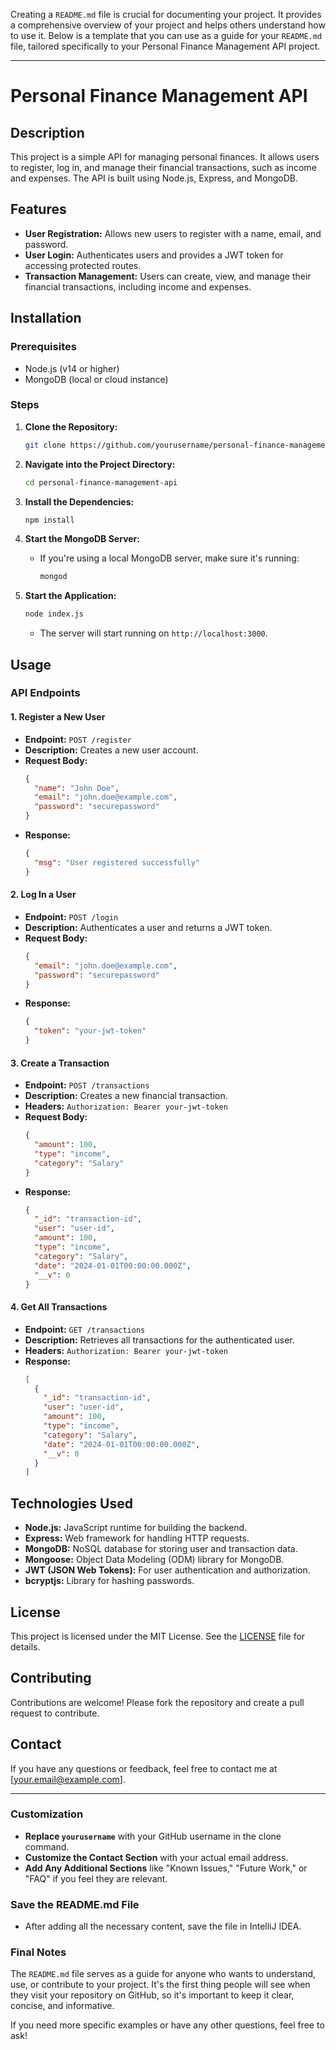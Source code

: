 Creating a `README.md` file is crucial for documenting your project. It provides a comprehensive overview of your project and helps others understand how to use it. Below is a template that you can use as a guide for your `README.md` file, tailored specifically to your Personal Finance Management API project.

---

# Personal Finance Management API

## Description

This project is a simple API for managing personal finances. It allows users to register, log in, and manage their financial transactions, such as income and expenses. The API is built using Node.js, Express, and MongoDB.

## Features

- **User Registration:** Allows new users to register with a name, email, and password.
- **User Login:** Authenticates users and provides a JWT token for accessing protected routes.
- **Transaction Management:** Users can create, view, and manage their financial transactions, including income and expenses.

## Installation

### Prerequisites

- Node.js (v14 or higher)
- MongoDB (local or cloud instance)

### Steps

1. **Clone the Repository:**
   ```bash
   git clone https://github.com/yourusername/personal-finance-management-api.git
   ```

2. **Navigate into the Project Directory:**
   ```bash
   cd personal-finance-management-api
   ```

3. **Install the Dependencies:**
   ```bash
   npm install
   ```

4. **Start the MongoDB Server:**
    - If you're using a local MongoDB server, make sure it's running:
      ```bash
      mongod
      ```

5. **Start the Application:**
   ```bash
   node index.js
   ```
    - The server will start running on `http://localhost:3000`.

## Usage

### API Endpoints

#### 1. Register a New User

- **Endpoint:** `POST /register`
- **Description:** Creates a new user account.
- **Request Body:**
  ```json
  {
    "name": "John Doe",
    "email": "john.doe@example.com",
    "password": "securepassword"
  }
  ```
- **Response:**
  ```json
  {
    "msg": "User registered successfully"
  }
  ```

#### 2. Log In a User

- **Endpoint:** `POST /login`
- **Description:** Authenticates a user and returns a JWT token.
- **Request Body:**
  ```json
  {
    "email": "john.doe@example.com",
    "password": "securepassword"
  }
  ```
- **Response:**
  ```json
  {
    "token": "your-jwt-token"
  }
  ```

#### 3. Create a Transaction

- **Endpoint:** `POST /transactions`
- **Description:** Creates a new financial transaction.
- **Headers:** `Authorization: Bearer your-jwt-token`
- **Request Body:**
  ```json
  {
    "amount": 100,
    "type": "income",
    "category": "Salary"
  }
  ```
- **Response:**
  ```json
  {
    "_id": "transaction-id",
    "user": "user-id",
    "amount": 100,
    "type": "income",
    "category": "Salary",
    "date": "2024-01-01T00:00:00.000Z",
    "__v": 0
  }
  ```

#### 4. Get All Transactions

- **Endpoint:** `GET /transactions`
- **Description:** Retrieves all transactions for the authenticated user.
- **Headers:** `Authorization: Bearer your-jwt-token`
- **Response:**
  ```json
  [
    {
      "_id": "transaction-id",
      "user": "user-id",
      "amount": 100,
      "type": "income",
      "category": "Salary",
      "date": "2024-01-01T00:00:00.000Z",
      "__v": 0
    }
  ]
  ```

## Technologies Used

- **Node.js:** JavaScript runtime for building the backend.
- **Express:** Web framework for handling HTTP requests.
- **MongoDB:** NoSQL database for storing user and transaction data.
- **Mongoose:** Object Data Modeling (ODM) library for MongoDB.
- **JWT (JSON Web Tokens):** For user authentication and authorization.
- **bcryptjs:** Library for hashing passwords.

## License

This project is licensed under the MIT License. See the [LICENSE](LICENSE) file for details.

## Contributing

Contributions are welcome! Please fork the repository and create a pull request to contribute.

## Contact

If you have any questions or feedback, feel free to contact me at [your.email@example.com].

---

### **Customization**

- **Replace `yourusername`** with your GitHub username in the clone command.
- **Customize the Contact Section** with your actual email address.
- **Add Any Additional Sections** like "Known Issues," "Future Work," or "FAQ" if you feel they are relevant.

### **Save the README.md File**

- After adding all the necessary content, save the file in IntelliJ IDEA.

### **Final Notes**

The `README.md` file serves as a guide for anyone who wants to understand, use, or contribute to your project. It's the first thing people will see when they visit your repository on GitHub, so it's important to keep it clear, concise, and informative.

If you need more specific examples or have any other questions, feel free to ask!